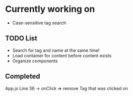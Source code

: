 # Currently working on

* Case-sensitive tag search

## TODO List

* Search for tag and name at the same time!
* Load container for content before content exists
* Organize components

## Completed

App.js Line 36 -> onClick => remove Tag that was clicked on
